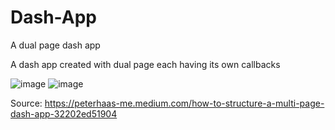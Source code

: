 # Dash-App
A dual page dash app

A dash app created with dual page each having its own callbacks

![image](https://user-images.githubusercontent.com/76877774/236748894-a0dc542a-17a9-4a6e-bfc1-30dbff84f8fb.png)
![image](https://user-images.githubusercontent.com/76877774/236748944-d4d196ee-f2fa-42c4-a11e-1d3f94054f23.png)

Source:
https://peterhaas-me.medium.com/how-to-structure-a-multi-page-dash-app-32202ed51904
